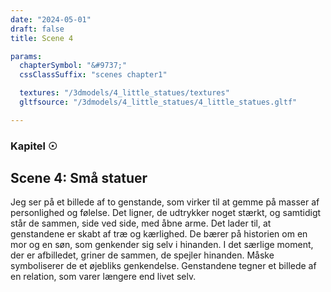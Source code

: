 ```yaml
---
date: "2024-05-01"
draft: false
title: Scene 4

params:
  chapterSymbol: "&#9737;"
  cssClassSuffix: "scenes chapter1"

  textures: "/3dmodels/4_little_statues/textures"
  gltfsource: "/3dmodels/4_little_statues/4_little_statues.gltf"

---
```

### Kapitel &#9737;
## Scene 4: Små statuer
<canvas id="c"></canvas>

Jeg ser på et billede af to genstande, som virker til at gemme på masser af personlighed og følelse. Det ligner, de udtrykker noget stærkt, og samtidigt står de sammen, side ved side, med åbne arme. Det lader til, at genstandene er skabt af træ og kærlighed. De bærer på historien om en mor og en søn, som genkender sig selv i hinanden. I det særlige moment, der er afbilledet, griner de sammen, de spejler hinanden. Måske symboliserer de et øjebliks genkendelse. Genstandene tegner et billede af en relation, som varer længere end livet selv.
